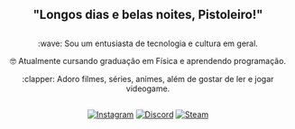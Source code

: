 <div align="center">
  
## "Longos dias e belas noites, Pistoleiro!"

</div>

##
<div align="center">
    <p>:wave: Sou um entusiasta de tecnologia e cultura em geral.</p>
    <p>🤓 Atualmente cursando graduação em Física e aprendendo programação.</p>
    <p>:clapper: Adoro filmes, séries, animes, além de gostar de ler e jogar videogame.</p>
</div>

##

##

<div align="center">
  
[![Instagram](https://img.shields.io/badge/-Instagram-%23E4405F?style=for-the-badge&logo=instagram&logoColor=white)](https://www.instagram.com/edward_a.gall)
[![Discord](https://img.shields.io/badge/Discord-7289DA?style=for-the-badge&logo=discord&logoColor=white)](https://discordapp.com/users/529023275725225986)
[![Steam](https://img.shields.io/badge/Steam-000000?style=for-the-badge&logo=steam&logoColor=white)](https://steamcommunity.com/id/Edward_AGall)

</div>
